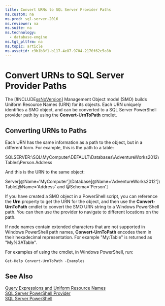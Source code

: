 ```yaml
---
title: Convert URNs to SQL Server Provider Paths
ms.custom: na
ms.prod: sql-server-2016
ms.reviewer: na
ms.suite: na
ms.technology: 
  - database-engine
ms.tgt_pltfrm: na
ms.topic: article
ms.assetid: c9b1b8f1-b117-4e87-9704-2170f62c5c8b
---
```

# Convert URNs to SQL Server Provider Paths
  The [!INCLUDE[ssNoVersion](../../Token/Other/ssNoVersion_md.md)] Management Object model \(SMO\) builds Uniform Resource Names \(URN\) for its objects. Each URN uniquely identifies a SMO object, and can be converted to a SQL Server PowerShell provider path by using the **Convert\-UrnToPath** cmdlet.  
  
## Converting URNs to Paths  
 Each URN has the same information as a path to the object, but in a different form. For example, this is the path to a table:  
  
 SQLSERVER:\\SQL\\MyComputer\\DEFAULT\\Databases\\AdventureWorks2012\\Tables\\Person.Address  
  
 And this is the URN to the same object:  
  
 Server\[@Name\='MyComputer'\]\\Database\[@Name\='AdventureWorks2012'\]\\Table\[@Name\='Address' and @Schema\='Person'\]  
  
 If you have created a SMO object in a PowerShell script, you can reference the **Urn** property to get the URN for the object, and then use the **Convert\-UrnToPath** cmdlet to convert the SMO URN string to a Windows PowerShell path. You can then use the provider to navigate to different locations on the path.  
  
 If node names contain extended characters that are not supported in Windows PowerShell path names, **Convert\-UrnToPath** encodes them in their hexadecimal representation. For example "My:Table" is returned as "My%3ATable".  
  
 For examples of using the cmdlet, in Windows PowerShell, run:  
  
```  
Get-Help Convert-UrnToPath -Examples  
```  
  
## See Also  
 [Query Expressions and Uniform Resource Names](../../Topics/TopicNameNotContainA/Query-Expressions-and-Uniform-Resource-Names.md)   
 [SQL Server PowerShell Provider](../../Topics/TopicNameNotContainA/SQL-Server-PowerShell-Provider.md)   
 [SQL Server PowerShell](../../Topics/TopicNameNotContainA/SQL-Server-PowerShell.md)  
  
  